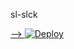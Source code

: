 sl-slck

<!-->
<a href="https://heroku.com/deploy?template=https://github.com/sloewen-salesforce/sl-slck/tree/main">
-->
<a href="https://dashboard.heroku.com/new?template=https://github.com/sloewen-salesforce/sl-slck/tree/main">
  <img src="https://www.herokucdn.com/deploy/button.svg" alt="Deploy">
</a>
